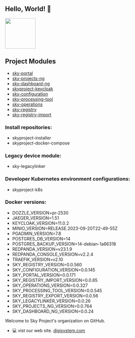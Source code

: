 ## Hello, World! :wave:
<p align="left">
  <img src="https://avatars.githubusercontent.com/u/121025798?s=200&v=4" width="100">
</p>

## Project Modules

- [sky-portal](https://github.com/skyproject-digiweb/sky-portal) 
- [sky-projects-ng](https://github.com/skyproject-digiweb/sky-projects-ng) 
- [sky-dashboard-ng](https://github.com/skyproject-digiweb/sky-dashboard-ng) 
- [skyproject-keycloak](https://github.com/skyproject-digiweb/skyproject-keycloak) 
- [sky-configuration](https://github.com/skyproject-digiweb/sky-configuration) 
- [sky-processing-tool](https://github.com/skyproject-digiweb/sky-processing-tool) 
- [sky-operations](https://github.com/skyproject-digiweb/sky-operations) 
- [sky-registry](https://github.com/skyproject-digiweb/sky-registry) 
- [sky-registry-import](https://github.com/skyproject-digiweb/sky-registry-import) 


### Install repositories:
- skyproject-installer
- skyproject-docker-compose

### Legacy device module:
- sky-legacylinker

### Developer Kubernetes environment configurations:
- skyproject-k8s

### Docker versions:
- DOZZLE_VERSION=pr-2530
- JAEGER_VERSION=1.51
- KEYCLOAK_VERSION=11.0.2
- MINIO_VERSION=RELEASE.2023-09-20T22-49-55Z
- PGADMIN_VERSION=7.8
- POSTGRES_DB_VERSION=14
- POSTGRES_BACKUP_VERSION=14-debian-1a66318
- REDPANDA_VERSION=v23.1.9
- REDPANDA_CONSOLE_VERSION=v2.2.4
- TRAEFIK_VERSION=v2.10
- SKY_REGISTRY_VERSION=0.0.560
- SKY_CONFIGURATION_VERSION=0.0.145
- SKY_PORTAL_VERSION=0.0.171
- SKY_REGISTRY_IMPORT_VERSION=0.0.65
- SKY_OPERATIONS_VERSION=0.0.327
- SKY_PROCESSING_TOOL_VERSION=0.0.545
- SKY_REGISTRY_EXPORT_VERSION=0.0.56
- SKY_LEGACYLINKER_VERSION=0.0.26
- SKY_PROJECTS_NG_VERSION=0.0.764
- SKY_DASHBOARD_NG_VERSION=0.0.24

Welcome to Sky Project's organization on GitHub.

* :computer: vist our web site. [digisystem.com](https://www.digisystem.com/)

